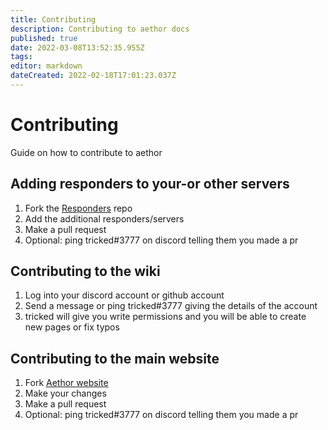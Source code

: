 ```yaml
---
title: Contributing
description: Contributing to aethor docs
published: true
date: 2022-03-08T13:52:35.955Z
tags: 
editor: markdown
dateCreated: 2022-02-18T17:01:23.037Z
---
```


# Contributing

Guide on how to contribute to aethor

## Adding responders to your-or other servers

1. Fork the [Responders](https://github.com/AethorBot/responders) repo
2. Add the additional responders/servers
3. Make a pull request
4. Optional: ping tricked#3777 on discord telling them you made a pr

## Contributing to the wiki

1. Log into your discord account or github account
1. Send a message or ping tricked#3777 giving the details of the account
1. tricked will give you write permissions and you will be able to create new pages or fix typos

## Contributing to the main website

1. Fork [Aethor website](https://github.com/AethorBot/website-v2)
1. Make your changes
1. Make a pull request
1. Optional: ping tricked#3777 on discord telling them you made a pr
